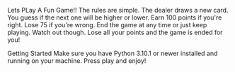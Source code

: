 Lets PLay A Fun Game!! The rules are simple. The dealer draws a new card. You guess if the next one will be higher or lower. Earn 100 points if you're right. Lose 75 if you're wrong. End the game at any time or just keep playing. Watch out though. Lose all your points and the game is ended for you!

Getting Started
Make sure you have Python 3.10.1 or newer installed and running on your machine. Press play and enjoy!
